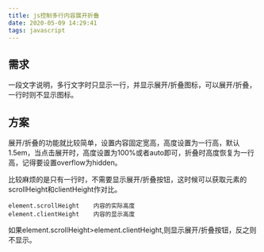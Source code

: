 ```yaml
---
title: js控制多行内容展开折叠
date: 2020-05-09 14:29:41
tags: javascript
---
```


##  需求

一段文字说明，多行文字时只显示一行，并显示展开/折叠图标，可以展开/折叠，一行时则不显示图标。

## 方案

展开/折叠的功能就比较简单，设置内容固定宽高，高度设置为一行高，默认1.5em，当点击展开时，高度设置为100%或者auto即可，折叠时高度恢复为一行高，记得要设置overflow为hidden。

比较麻烦的是只有一行时，不需要显示展开/折叠按钮，这时候可以获取元素的scrollHeight和clientHeight作对比。
        
    element.scrollHeight    内容的实际高度
    element.clientHeight    内容的显示高度

如果element.scrollHeight>element.clientHeight,则显示展开/折叠按钮，反之则不显示。
